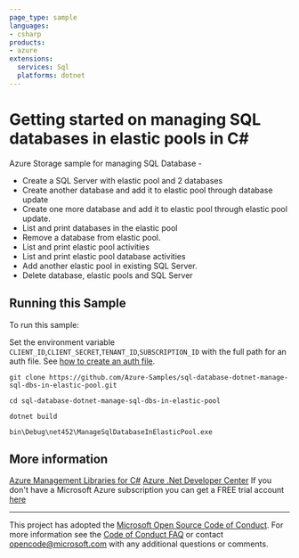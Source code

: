 ```yaml
---
page_type: sample
languages:
- csharp
products:
- azure
extensions:
  services: Sql
  platforms: dotnet
---
```


# Getting started on managing SQL databases in elastic pools in C# #

 Azure Storage sample for managing SQL Database -
  - Create a SQL Server with elastic pool and 2 databases
  - Create another database and add it to elastic pool through database update
  - Create one more database and add it to elastic pool through elastic pool update.
  - List and print databases in the elastic pool
  - Remove a database from elastic pool.
  - List and print elastic pool activities
  - List and print elastic pool database activities
  - Add another elastic pool in existing SQL Server.
  - Delete database, elastic pools and SQL Server


## Running this Sample ##

To run this sample:

Set the environment variable `CLIENT_ID`,`CLIENT_SECRET`,`TENANT_ID`,`SUBSCRIPTION_ID` with the full path for an auth file. See [how to create an auth file](https://github.com/Azure/azure-libraries-for-net/blob/master/AUTH.md).

    git clone https://github.com/Azure-Samples/sql-database-dotnet-manage-sql-dbs-in-elastic-pool.git

    cd sql-database-dotnet-manage-sql-dbs-in-elastic-pool

    dotnet build

    bin\Debug\net452\ManageSqlDatabaseInElasticPool.exe

## More information ##

[Azure Management Libraries for C#](https://github.com/Azure/azure-sdk-for-net/)
[Azure .Net Developer Center](https://azure.microsoft.com/en-us/develop/net/)
If you don't have a Microsoft Azure subscription you can get a FREE trial account [here](http://go.microsoft.com/fwlink/?LinkId=330212)

---

This project has adopted the [Microsoft Open Source Code of Conduct](https://opensource.microsoft.com/codeofconduct/). For more information see the [Code of Conduct FAQ](https://opensource.microsoft.com/codeofconduct/faq/) or contact [opencode@microsoft.com](mailto:opencode@microsoft.com) with any additional questions or comments.